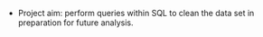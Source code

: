 - Project aim: perform queries within SQL to clean the data set in preparation for future analysis.
